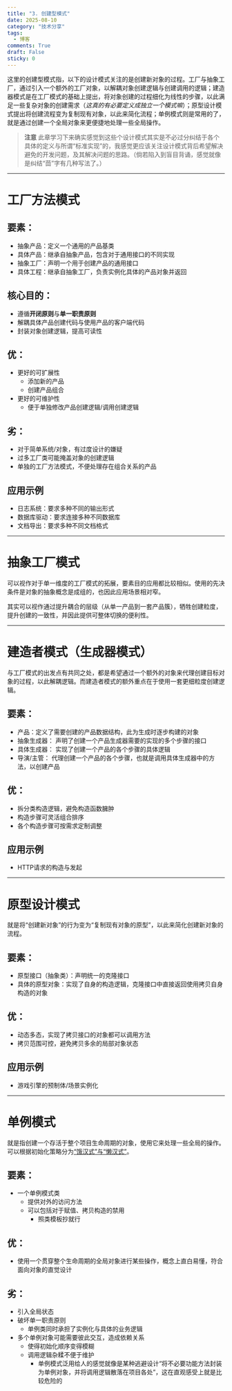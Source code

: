 ```yaml
---
title: "3. 创建型模式"
date: 2025-08-10
category: "技术分享"
tags:
  - 博客
comments: True
draft: False
sticky: 0
---
```

这里的创建型模式指，以下的设计模式关注的是创建新对象的过程。工厂与抽象工厂，通过引入一个额外的工厂对象，以解耦对象创建逻辑与创建调用的逻辑；建造器模式是在工厂模式的基础上提出，将对象创建的过程细化为线性的步骤，以此满足一些复杂对象的创建需求（*这真的有必要定义成独立一个模式嘛*）；原型设计模式提出将创建流程变为复制现有对象，以此来简化流程；单例模式则是常用的了，就是通过创建一个全局对象来更便捷地处理一些全局操作。

> **注意**
> 此章学习下来确实感觉到这些个设计模式其实是不必过分纠结于各个具体的定义与所谓“标准实现”的，我感觉更应该关注设计模式背后希望解决避免的开发问题，及其解决问题的思路。（倘若陷入到盲目背诵，感觉就像是纠结“茴”字有几种写法了。）

---

# 工厂方法模式

## 要素：
- 抽象产品：定义一个通用的产品基类
- 具体产品：继承自抽象产品，包含对于通用接口的不同实现
- 抽象工厂：声明一个用于创建产品的通用接口
- 具体工程：继承自抽象工厂，负责实例化具体的产品对象并返回

## 核心目的：
- 遵循**开闭原则**与**单一职责原则**
- 解耦具体产品创建代码与使用产品的客户端代码
- 封装对象创建逻辑，提高可读性
## 优：
- 更好的可扩展性
	- 添加新的产品
	- 创建产品组合
- 更好的可维护性
	- 便于单独修改产品创建逻辑/调用创建逻辑
## 劣：
- 对于简单系统/对象，有过度设计的嫌疑
- 过多工厂类可能掩盖对象的创建逻辑
- 单独的工厂方法模式，不便处理存在组合关系的产品
## 应用示例
- 日志系统：要求多种不同的输出形式
- 数据库驱动：要求连接多种不同数据库
- 文档导出：要求多种不同文档格式

---

# 抽象工厂模式

可以视作对于单一维度的工厂模式的拓展，要素目的应用都比较相似。使用的先决条件是对象的抽象概念是成组的，也因此应用场景相对窄。

其实可以视作通过提升耦合的层级（从单一产品到一套产品簇），牺牲创建粒度，提升创建的一致性，并因此提供可整体切换的便利性。

---

# 建造者模式（生成器模式）

与工厂模式的出发点有共同之处，都是希望通过一个额外的对象来代理创建目标对象的过程，以此解耦逻辑。而建造者模式的额外重点在于使用一套更细粒度创建逻辑。

## 要素：
- 产品：定义了需要创建的产品数据结构，此为生成时逐步构建的对象
- 抽象生成器： 声明了创建一个产品生成器需要的实现的多个步骤的接口
- 具体生成器： 实现了创建一个产品的各个步骤的具体逻辑
- 导演/主管： 代理创建一个产品的各个步骤，也就是调用具体生成器中的方法，以创建产品

## 优：
- 拆分类构造逻辑，避免构造函数臃肿
- 构造步骤可灵活组合排序
- 各个构造步骤可按需求定制调整

## 应用示例
- HTTP请求的构造与发起

---

# 原型设计模式

就是将“创建新对象”的行为变为“复制现有对象的原型”，以此来简化创建新对象的流程。

## 要素：
- 原型接口（抽象类）：声明统一的克隆接口
- 具体的原型对象：实现了自身的构造逻辑，克隆接口中直接返回使用拷贝自身构造的对象

## 优：
- 动态多态，实现了拷贝接口的对象都可以调用方法
- 拷贝范围可控，避免拷贝多余的局部对象状态

## 应用示例
- 游戏引擎的预制体/场景实例化

---

# 单例模式

就是指创建一个存活于整个项目生命周期的对象，使用它来处理一些全局的操作。可以根据初始化策略分为[“饿汉式”与“懒汉式”](/posts/BLOG_Ready-posts-VoidMatrix_通关设计模式-游戏开发架构宝典-单例模式_Lazy-Eager)。

## 要素：
- 一个单例模式类
	- 提供对外的访问方法
	- 可以包括对于赋值、拷贝构造的禁用
		- 照类模板抄就行

## 优：
- 使用一个贯穿整个生命周期的全局对象进行某些操作，概念上直白易懂，符合面向对象的直觉设计

## 劣：
- 引入全局状态
- 破坏单一职责原则
	- 单例类同时承担了实例化与具体的业务逻辑
- 多个单例对象可能需要彼此交互，造成依赖关系
	- 使得初始化顺序变得模糊
	- 调用逻辑杂糅不便于维护
		- 单例模式泛用给人的感觉就像是某种逃避设计“将不必要功能方法封装为单例对象，并将调用逻辑散落在项目各处”，这在直观感受上就是比较危险的